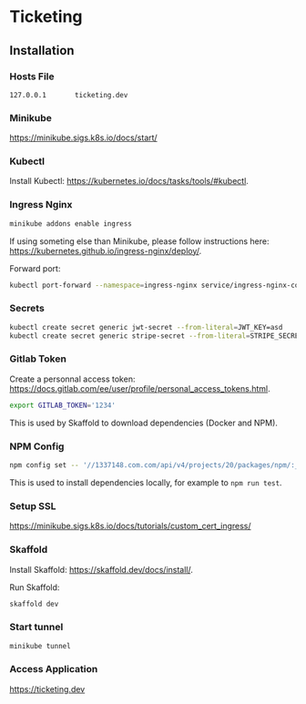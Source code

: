 # Ticketing

## Installation

### Hosts File

```
127.0.0.1       ticketing.dev
```

### Minikube

https://minikube.sigs.k8s.io/docs/start/

### Kubectl

Install Kubectl: https://kubernetes.io/docs/tasks/tools/#kubectl.

### Ingress Nginx

```bash
minikube addons enable ingress
```

If using someting else than Minikube, please follow instructions here: https://kubernetes.github.io/ingress-nginx/deploy/.

Forward port:

```bash
kubectl port-forward --namespace=ingress-nginx service/ingress-nginx-controller 8080:80
```

### Secrets

```bash
kubectl create secret generic jwt-secret --from-literal=JWT_KEY=asd
kubectl create secret generic stripe-secret --from-literal=STRIPE_SECRET_KEY=asd
```

### Gitlab Token

Create a personnal access token: https://docs.gitlab.com/ee/user/profile/personal_access_tokens.html.

```bash
export GITLAB_TOKEN='1234'
```

This is used by Skaffold to download dependencies (Docker and NPM).

### NPM Config

```bash
npm config set -- '//1337148.com.com/api/v4/projects/20/packages/npm/:_authToken' "<gitlab token>"
```

This is used to install dependencies locally, for example to `npm run test`.

### Setup SSL

https://minikube.sigs.k8s.io/docs/tutorials/custom_cert_ingress/

### Skaffold

Install Skaffold: https://skaffold.dev/docs/install/.

Run Skaffold:

```bash
skaffold dev
```

### Start tunnel

```bash
minikube tunnel
```

### Access Application

https://ticketing.dev
